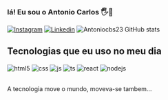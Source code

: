 ###   lá! Eu sou o Antonio Carlos 🖐️👋
[![Instagram](https://img.shields.io/badge/Instagram-E4405F?style=for-the-badge&logo=instagram&logoColor=white)](https://www.instagram.com/antoniocs23/)
[![Linkedin](https://img.shields.io/badge/LinkedIn-0077B5?style=for-the-badge&logo=linkedin&logoColor=white)](https://www.linkedin.com/in/antonio-carlos-braga-silva-034b82224/)
![Antoniocbs23 GitHub stats](https://github-readme-stats.vercel.app/api?username=Antoniocbs23&show_icons=true&theme=dracula&count_private=true)

## Tecnologias que eu uso no meu dia

<div style="display: inline_block">
  <img align="center" alt="html5" src="https://img.shields.io/badge/HTML5-E34F26?style=for-the-badge&logo=html5&logoColor=white" />
  <img align="center" alt="css" src="https://img.shields.io/badge/CSS3-1572B6?style=for-the-badge&logo=css3&logoColor=white" />
  <img align="center" alt="js" src="https://img.shields.io/badge/JavaScript-F7DF1E?style=for-the-badge&logo=javascript&logoColor=black" />
  <img align="center" alt="ts" src=https://img.shields.io/badge/Windows-0078D6?style=for-the-badge&logo=windows&logoColor=white" />
  <img align="center" alt="react" src=https://img.shields.io/badge/Linux-FCC624?style=for-the-badge&logo=linux&logoColor=black />
  <img align="center" alt="nodejs" src=https://img.shields.io/badge/Java-ED8B00?style=for-the-badge&logo=openjdk&logoColor=white />
</div><br/>

A tecnologia move o mundo, moveva-se tambem...
